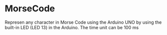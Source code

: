 # MorseCode
Represen any character in Morse Code using the Arduino UNO by using the built-in LED (LED 13) in the Arduino. The time unit can be 100 ms
